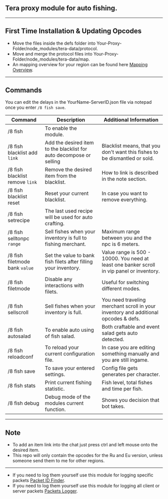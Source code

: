 ## Tera proxy module for auto fishing.

---

## First Time Installation & Updating Opcodes
- Move the files inside the defs folder into Your-Proxy-Folder/node_modules/tera-data/protocol.
- Move and merge the protocol files into Your-Proxy-Folder/node_modules/tera-data/map.
- An mapping overview for your region can be found here [Mapping Overview](https://github.com/caali-hackerman/tera-data/blob/master/mappings.json).

---

## Commands
You can edit the delays in the YourName-ServerID.json file via notepad once you enter `/8 fish save`.

| Command  | Description | Additional Information
| ------------- | ------------- | ------------- |
| /8 fish | To enable the module. |  |
| /8 fish blacklist add `link` | Add the desired item to the blacklist for auto decompose or selling | Blacklist means, that you don't want this fishes to be dismantled or sold. |
| /8 fish blacklist remove `link` | Remove the desired item from the blacklist. | How to link is described in the note section. |
| /8 fish blacklist reset | Reset your current blacklist. | In case you want to remove everything. |
| /8 fish setrecipe | The last used recipe will be used for auto crafting. |  |
| /8 fish selltonpc `range` | Sell fishes when your inventory is full to fishing merchant. | Maximum range between you and the npc is 6 meters. |
| /8 fish filetmode bank `value` | Set the value to bank fish filets after filling your inventory. | Value range is 500 - 10000. You need at least one banker scroll in vip panel or inventory. |
| /8 fish filetmode | Disable any interactions with filets. | Useful for switching different modes. |
| /8 fish sellscroll | Sell fishes when your inventory is full. | You need traveling merchant scroll in your inventory and additional opcodes & defs. |
| /8 fish autosalad | To enable auto using of fish salad. | Both craftable and event salad gets auto detected. |
| /8 fish reloadconf | To reload your current configuration file. | In case you are editing something manually and you are still ingame. |
| /8 fish save | To save your entered settings.  | Config file gets generates per character. |
| /8 fish stats| Print current fishing statistic. | Fish level, total fishes and time per fish. |
| /8 fish debug | Debug mode of the modules current function. | Shows you decision that bot takes. |

---

## Note
- To add an item link into the chat just press ctrl and left mouse onto the desired item.
- This repo will only contain the opcodes for the Ru and Eu version, unless someone send them to me for other regions.

---

- If you need to log them yourself use this module for logging specific packets [Packet ID Finder](https://github.com/Owyn/alex-packet-id-finder).
- If you need to log them yourself use this module for logging all client or server packets [Packets Logger](https://github.com/SoliaRdi/PacketsLogger).

